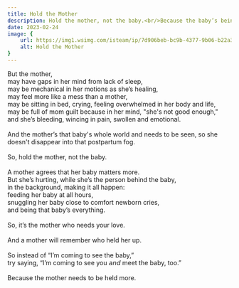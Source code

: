 ```yaml
---
title: Hold the Mother
description: Hold the mother, not the baby.⁣<br/>Because the baby’s being taken care of⁣<br/>fed, snuggled, and given all the love in the world—⁣⁣<br/>by not only the mother,⁣⁣<br/>but her partner, grandparents,⁣<br/> siblings, cousins, and friends.⁣<br/>
date: 2023-02-24
image: {
    url: https://img1.wsimg.com/isteam/ip/7d906beb-bc9b-4377-9b06-b22a3566899c/FB_IMG_1677086435792.jpg/:/rs=w:1280 ,
    alt: Hold the Mother
}
---
```

⁣But the mother,⁣<br>
may have gaps in her mind from lack of sleep,⁣<br>
may be mechanical in her motions as she’s healing,⁣<br>
may feel more like a mess than a mother,⁣<br>
may be sitting in bed, crying, feeling overwhelmed in her body and life,⁣<br>
may be full of mom guilt because in her mind, "she's not good enough,"⁣<br>
and she’s bleeding, wincing in pain, swollen and emotional.⁣<br>
⁣<br>
And the mother’s that baby's whole world and needs to be seen, so she doesn't disappear into that postpartum fog.⁣<br>
⁣<br>
So, hold the mother, not the baby.⁣<br>
⁣<br>
A mother agrees that her baby matters more.⁣<br>
But she’s hurting, while she’s the person behind the baby,⁣<br>
in the background, making it all happen:⁣<br>
feeding her baby at all hours,⁣<br>
snuggling her baby close to comfort newborn cries,⁣<br>
and being that baby’s everything.⁣<br>
⁣<br>
So, it’s the mother who needs your love.⁣<br>
⁣<br>
And a mother will remember who held her up.⁣<br>
⁣<br>
So instead of “I’m coming to see the baby,”⁣<br>
try saying, “I’m coming to see you 𝘢𝘯𝘥 meet the baby, too.”⁣<br>
⁣<br>
Because the mother needs to be held more.